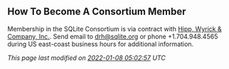 ## How To Become A Consortium Member



Membership in the SQLite Consortium is via
contract with [Hipp, Wyrick \& Company, Inc.](https://www.hwaci.com/).
Send email to [drh@sqlite.org](mailto:drh@sqlite.org) or phone
\+1\.704\.948\.4565 during US east\-coast business hours
for additional information.




*This page last modified on [2022\-01\-08 05:02:57](https://sqlite.org/docsrc/honeypot) UTC* 


